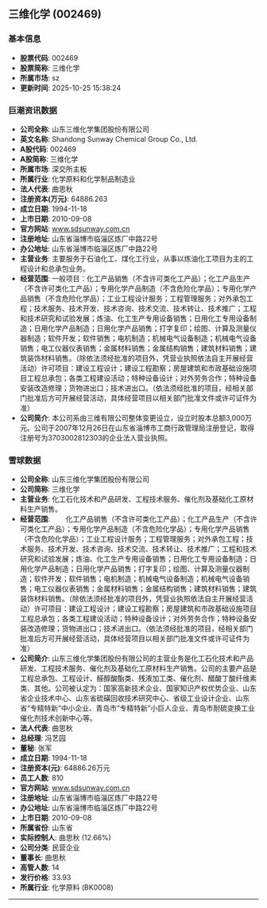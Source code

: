 ## 三维化学 (002469)

### 基本信息

- **股票代码**: 002469
- **股票简称**: 三维化学
- **所属市场**: sz
- **更新时间**: 2025-10-25 15:38:24

### 巨潮资讯数据

- **公司全称**: 山东三维化学集团股份有限公司
- **英文名称**: Shandong Sunway Chemical Group Co., Ltd.
- **A股代码**: 002469
- **A股简称**: 三维化学
- **所属市场**: 深交所主板
- **所属行业**: 化学原料和化学制品制造业
- **法人代表**: 曲思秋
- **注册资本(万元)**: 64886.263
- **成立日期**: 1994-11-18
- **上市日期**: 2010-09-08
- **官方网站**: www.sdsunway.com.cn
- **注册地址**: 山东省淄博市临淄区炼厂中路22号
- **办公地址**: 山东省淄博市临淄区炼厂中路22号
- **主营业务**: 主要服务于石油化工、煤化工行业，从事以炼油化工项目为主的工程设计和总承包业务。
- **经营范围**: 一般项目：化工产品销售（不含许可类化工产品）；化工产品生产（不含许可类化工产品）；专用化学产品制造（不含危险化学品）；专用化学产品销售（不含危险化学品）；工业工程设计服务；工程管理服务；对外承包工程；技术服务、技术开发、技术咨询、技术交流、技术转让、技术推广；工程和技术研究和试验发展；炼油、化工生产专用设备销售；日用化工专用设备制造；日用化学产品制造；日用化学产品销售；打字复印；绘图、计算及测量仪器制造；软件开发；软件销售；电机制造；机械电气设备制造；机械电气设备销售；电工仪器仪表销售；金属材料销售；金属结构销售；建筑材料销售；建筑装饰材料销售。（除依法须经批准的项目外，凭营业执照依法自主开展经营活动）许可项目：建设工程设计；建设工程勘察；房屋建筑和市政基础设施项目工程总承包；各类工程建设活动；特种设备设计；对外劳务合作；特种设备安装改造修理；货物进出口；技术进出口。（依法须经批准的项目，经相关部门批准后方可开展经营活动，具体经营项目以相关部门批准文件或许可证件为准）
- **公司简介**: 本公司系由三维有限公司整体变更设立，设立时股本总额3,000万元。公司于2007年12月26日在山东省淄博市工商行政管理局注册登记，取得注册号为3703002812303的企业法人营业执照。

### 雪球数据

- **公司全称**: 山东三维化学集团股份有限公司
- **公司简称**: 三维化学
- **主营业务**: 化工石化技术和产品研发、工程技术服务、催化剂及基础化工原材料生产销售。
- **经营范围**: 　　化工产品销售（不含许可类化工产品）；化工产品生产（不含许可类化工产品）；专用化学产品制造（不含危险化学品）；专用化学产品销售（不含危险化学品）；工业工程设计服务；工程管理服务；对外承包工程；技术服务、技术开发、技术咨询、技术交流、技术转让、技术推广；工程和技术研究和试验发展；炼油、化工生产专用设备销售；日用化工专用设备制造；日用化学产品制造；日用化学产品销售；打字复印；绘图、计算及测量仪器制造；软件开发；软件销售；电机制造；机械电气设备制造；机械电气设备销售；电工仪器仪表销售；金属材料销售；金属结构销售；建筑材料销售；建筑装饰材料销售。（除依法须经批准的项目外，凭营业执照依法自主开展经营活动）许可项目：建设工程设计；建设工程勘察；房屋建筑和市政基础设施项目工程总承包；各类工程建设活动；特种设备设计；对外劳务合作；特种设备安装改造修理；货物进出口；技术进出口。（依法须经批准的项目，经相关部门批准后方可开展经营活动，具体经营项目以相关部门批准文件或许可证件为准）
- **公司简介**: 山东三维化学集团股份有限公司的主营业务是化工石化技术和产品研发、工程技术服务、催化剂及基础化工原材料生产销售。公司的主要产品是工程总承包、工程设计、醛醇酸酯类、残液加工类、催化剂、醋酸丁酸纤维素类、其他。公司被认定为：国家高新技术企业、国家知识产权优势企业、山东省企业技术中心、山东省硫磺回收技术研究中心、省级工业设计企业、山东省“专精特新”中小企业、青岛市“专精特新”小巨人企业、青岛市耐硫变换工业催化剂技术创新中心等。
- **法人代表**: 曲思秋
- **总经理**: 冯艺园
- **董秘**: 张军
- **成立日期**: 1994-11-18
- **注册资本(元)**: 64886.26万元
- **员工人数**: 810
- **官方网站**: www.sdsunway.com.cn
- **注册地址**: 山东省淄博市临淄区炼厂中路22号
- **办公地址**: 山东省淄博市临淄区炼厂中路22号
- **上市日期**: 2010-09-08
- **所属省份**: 山东省
- **实际控制人**: 曲思秋 (12.66%)
- **公司分类**: 民营企业
- **董事长**: 曲思秋
- **高管人数**: 14
- **发行价格**: 33.93
- **所属行业**: 化学原料 (BK0008)

---